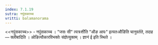 ```yaml
---
index: 7.1.19
sutra: नपुंसकाच्च
vritti: balamanorama
---
```


<<नपुंसकाच्च>> - नपुंसकाच्च । "जसः सी" त्यत्रःशी॑ति "औङ आपः" इत्यतःऔङि॑ति चानुवर्तते, तदाह — क्लीबादिति । ओङित्यौकारविभक्तेः संज्ञेत्युक्तम् । ज्ञानं ई इति स्थिते ।